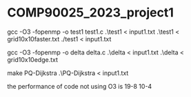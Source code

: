 # COMP90025_2023_project1

gcc -O3 -fopenmp -o test1 test1.c
.\test1 < input1.txt 
.\test1 < grid10x10faster.txt
./test1 < input1.txt

gcc -O3 -fopenmp -o delta delta.c
.\delta < input1.txt
.\delta < grid10x10edge.txt



make PQ-Dijkstra
.\PQ-Dijkstra < input1.txt

the performance of code not using O3 is 19-8 10-4